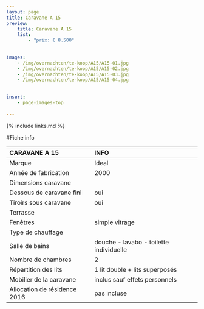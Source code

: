 ```yaml
---
layout: page
title: Caravane A 15
preview: 
    title: Caravane A 15
    list:
        - "prix: € 8.500"
        
        
images:
    - /img/overnachten/te-koop/A15/A15-01.jpg
    - /img/overnachten/te-koop/A15/A15-02.jpg
    - /img/overnachten/te-koop/A15/A15-03.jpg
    - /img/overnachten/te-koop/A15/A15-04.jpg
    
    
insert:
    - page-images-top
    
---
```


{% include links.md %}



#Fiche info

CARAVANE A 15                    | INFO        | 
:------------------------------- |:----------  |
Marque                           |Ideal          
Année de fabrication             |2000        
Dimensions caravane              |
Dessous de caravane fini         |oui        
Tiroirs sous caravane            |oui        
Terrasse                         | 
Fenêtres                         |simple vitrage
Type de chauffage                |
Salle de bains                   |douche - lavabo - toilette individuelle
Nombre de chambres               |2
Répartition des lits             |1 lit double + lits superposés
Mobilier de la caravane          |inclus sauf effets personnels
Allocation de résidence 2016     |pas incluse


                     
